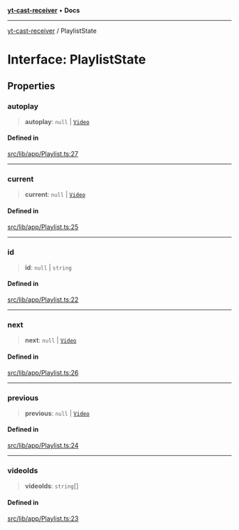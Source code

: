 [**yt-cast-receiver**](../README.md) • **Docs**

***

[yt-cast-receiver](../README.md) / PlaylistState

# Interface: PlaylistState

## Properties

### autoplay

> **autoplay**: `null` \| [`Video`](Video.md)

#### Defined in

[src/lib/app/Playlist.ts:27](https://github.com/patrickkfkan/yt-cast-receiver/blob/e384300201bf276a725286875fe0fb4b45f5c05f/src/lib/app/Playlist.ts#L27)

***

### current

> **current**: `null` \| [`Video`](Video.md)

#### Defined in

[src/lib/app/Playlist.ts:25](https://github.com/patrickkfkan/yt-cast-receiver/blob/e384300201bf276a725286875fe0fb4b45f5c05f/src/lib/app/Playlist.ts#L25)

***

### id

> **id**: `null` \| `string`

#### Defined in

[src/lib/app/Playlist.ts:22](https://github.com/patrickkfkan/yt-cast-receiver/blob/e384300201bf276a725286875fe0fb4b45f5c05f/src/lib/app/Playlist.ts#L22)

***

### next

> **next**: `null` \| [`Video`](Video.md)

#### Defined in

[src/lib/app/Playlist.ts:26](https://github.com/patrickkfkan/yt-cast-receiver/blob/e384300201bf276a725286875fe0fb4b45f5c05f/src/lib/app/Playlist.ts#L26)

***

### previous

> **previous**: `null` \| [`Video`](Video.md)

#### Defined in

[src/lib/app/Playlist.ts:24](https://github.com/patrickkfkan/yt-cast-receiver/blob/e384300201bf276a725286875fe0fb4b45f5c05f/src/lib/app/Playlist.ts#L24)

***

### videoIds

> **videoIds**: `string`[]

#### Defined in

[src/lib/app/Playlist.ts:23](https://github.com/patrickkfkan/yt-cast-receiver/blob/e384300201bf276a725286875fe0fb4b45f5c05f/src/lib/app/Playlist.ts#L23)
